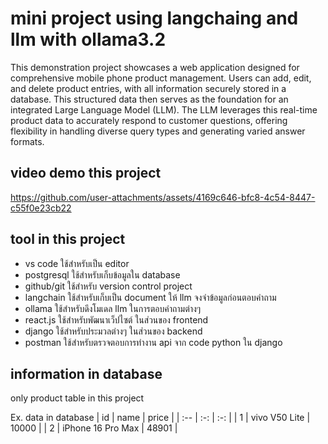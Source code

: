 # mini project using langchaing and llm with ollama3.2
This demonstration project showcases a web application designed for comprehensive mobile phone product management. Users can add, edit, and delete product entries, with all information securely stored in a database. This structured data then serves as the foundation for an integrated Large Language Model (LLM). The LLM leverages this real-time product data to accurately respond to customer questions, offering flexibility in handling diverse query types and generating varied answer formats.
## video demo this project

https://github.com/user-attachments/assets/4169c646-bfc8-4c54-8447-c55f0e23cb22

## tool in this project
- vs code ใช้สำหรับเป็น editor
- postgresql ใช้สำหรับเก็บข้อมูลใน database
- github/git ใช้สำหรับ version control project
- langchain ใช้สำหรับเก็บเป็น document ให้ llm จงจำข้อมูลก่อนตอบคำถาม
- ollama ใช้สำหรับดึงโมเดล llm ในการตอบคำถามต่างๆ
- react.js ใช้สำหรับพัฒนาเว็ปไซต์ ในส่วนของ frontend
- django ใช้สำหรับประมวลต่างๆ ในส่วนของ backend
- postman ใช้สำหรับตรวจตอบการทำงาน api จาก code python ใน django

## information in database
only product table in this project

Ex. data in database
| id | name | price |
| :-- | :-: | :-: |
| 1	| vivo V50 Lite | 10000 |
| 2	| iPhone 16 Pro Max | 48901 |

